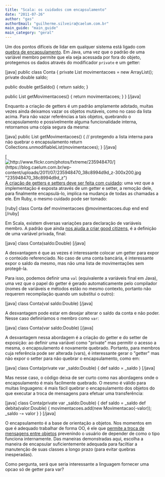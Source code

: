 ```yaml
---
title: "Scala: os cuidados com encapsulamento"
date: "2011-07-26"
author: "gas"
authorEmail: "guilherme.silveira@caelum.com.br"
main_guide: "main_guide"
main_category: "geral"
---
```


Um dos pontos difíceis de lidar em qualquer sistema está ligado com [quebra de encapsulamento](http://butunclebob.com/ArticleS.UncleBob.PrinciplesOfOod). Em Java, uma vez que o padrão de uma variável membro permite que ela seja acessada por fora do objeto, protegemos os dados através do modificador `private` e um getter:

\[java\] public class Conta { private List<Movimentacao> movimentacoes = new ArrayList<Movimentacao>(); private double saldo;

public double getSaldo() { return saldo; }

public List<Movimentacao> getMovimentacoes() { return movimentacoes; } } \[/java\]

Enquanto a criação de getters é um padrão amplamente adotado, muitas vezes ainda deixamos vazar os objetos mutáveis, como no caso da lista acima. Para não vazar referências a tais objetos, quebrando o encapsulamento e possívelmente alguma funcionalidade interna, retornamos uma cópia segura da mesma:

\[java\] public List<Movimentacao> getMovimentacoes() { // protegendo a lista interna para não quebrar o encapsulamento return Collections.unmodifiableList(movimentacoes); } \[/java\]

[![http://www.flickr.com/photos/fxtreme/235948470/](https://blog.caelum.com.br/wp-content/uploads/2011/07/235948470_38c8994d9d_z-300x200.jpg "235948470_38c8994d9d_z")](https://blog.caelum.com.br/wp-content/uploads/2011/07/235948470_38c8994d9d_z.jpg) [A criação de getters e setters deve ser feita com cuidado](https://blog.caelum.com.br/nao-aprender-oo-getters-e-setters/): uma vez que a implementação é exposta através de um getter e setter, a remoção dele, para finalmente encapsulá-lo, implica na mudança de todas as chamadas a ele. Em Ruby, o mesmo cuidado pode ser tomado:

\[ruby\] class Conta def movimentacoes @movimentacoes.dup end end \[/ruby\]

Em Scala, existem diversas variações para declaração de variáveis membro. A padrão que ainda [nos ajuda a criar good citizens](http://docs.codehaus.org/display/PICO/Good+Citizen), é a definição de uma variável privada, final:

\[java\] class Conta(saldo:Double) \[/java\]

A desvantagem é que as vezes é interessante colocar um getter para expor o conteúdo referenciado. No caso de uma conta bancária, é interessante expor o saldo da mesmo, mas não uma lista de movimentações sem protegê-la.

Para isso, podemos definir uma `val` (equivalente a variáveis final em Java), uma vez que o papel do getter é gerado automaticamente pelo compilador (nomes de variáveis e métodos estão no mesmo contexto, portanto não requerem recompilação quando um substitui o outro):

\[java\] class Conta(val saldo:Double) \[/java\]

A desvantagem pode estar em desejar alterar o saldo da conta e não poder. Nesse caso definiríamos o membro como `var`:

\[java\] class Conta(var saldo:Double) \[/java\]

A desvantagem nessa abordagem é a criação do getter e do setter de exposição: ao definir uma variável como "private" mas permitir o acesso a mesma, o encapsulamento é novamente quebrado. Portanto, para membros cuja referência pode ser alterada (vars), é interessante gerar o "getter" mas não expor o setter para não quebrar o encapsulamento, como em:

\[java\] class Conta(private var \_saldo:Double) { def saldo = \_saldo } \[/java\]

Mas nesse caso, o código deixa de ser curto como nas abordagens onde o encapsulamento é mais facilmente quebrado. O mesmo é válido para muitas linguagens: é mais fácil quebrar o encapsulamento dos objetos do que executar a troca de mensagens para efetuar uma transferência:

\[java\] class Conta(private var \_saldo:Double) { def saldo = \_saldo def debita(valor:Double) { movimentacoes.add(new Movimentacao(-valor)); \_saldo -= valor } } \[/java\]

O encapsulamento é a base de orientação a objetos. Nos momentos em que é adequado trabalhar de forma OO, é ele que [permite a troca de mensagens entre objetos](http://pragprog.com/articles/tell-dont-ask) prevenindo o usuário de depender de como o tipo funciona internamente. Das maneiras demonstradas aqui, escolha a maneira de encapsular suficientemente adequada para faciltiar a manutenção de suas classes a longo prazo (para evitar quebras inesperadas).

Como pergunta, será que seria interessante a linguagem fornecer uma opcao só de getter para var?
